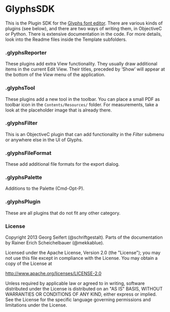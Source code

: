 # GlyphsSDK

This is the Plugin SDK for the [Glyphs font editor](http://glyphsapp.com/). There are various kinds of plugins (see below), and there are two ways of writing them, in ObjectiveC or Python. There is extensive documentation in the code. For more details, look into the Readme files inside the Template subfolders.

### .glyphsReporter

These plugins add extra View functionality. They usually draw additional items in the current Edit View. Their titles, preceded by ‘Show’ will appear at the bottom of the *View* menu of the application.

### .glyphsTool

These plugins add a new tool in the toolbar. You can place a small PDF as toolbar icon in the `Contents/Resources/` folder. For measurements, take a look at the placeholder image that is already there.

### .glyphsFilter

This is an ObjectiveC plugin that can add functionality in the *Filter* submenu or anywhere else in the UI of Glyphs.

### .glyphsFileFormat

These add additional file formats for the export dialog.

### .glyphsPalette

Additions to the Palette (Cmd-Opt-P).

### .glyphsPlugin

These are all plugins that do not fit any other category.

### License

Copyright 2013 Georg Seifert (@schriftgestalt).
Parts of the documentation by Rainer Erich Scheichelbauer (@mekkablue).

Licensed under the Apache License, Version 2.0 (the "License");
you may not use this file except in compliance with the License.
You may obtain a copy of the License at

http://www.apache.org/licenses/LICENSE-2.0

Unless required by applicable law or agreed to in writing, software
distributed under the License is distributed on an "AS IS" BASIS,
WITHOUT WARRANTIES OR CONDITIONS OF ANY KIND, either express or implied.
See the License for the specific language governing permissions and
limitations under the License.
